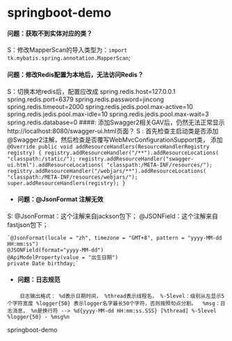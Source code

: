 # springboot-demo

#### 问题：获取不到实体对应的类？   
S：修改MapperScan的导入类型为：`import tk.mybatis.spring.annotation.MapperScan`;
#### 问题：修改Redis配置为本地后，无法访问Redis？ 
S：切换本地redis后，配置应改成
    spring.redis.host=127.0.0.1
    spring.redis.port=6379
    spring.redis.password=jincong
    spring.redis.timeout=2000
    spring.redis.jedis.pool.max-active=10
    spring.redis.jedis.pool.max-idle=10
    spring.redis.jedis.pool.max-wait=3
    spring.redis.database=0
####: 添加Swagger2相关GAV后，仍然无法正常显示http://localhost:8080/swagger-ui.html页面？
S : 首先检查主启动类是否添加@Swagger2注解，然后检查是否覆写WebMvcConfigurationSupport类，
  添加
`     
 @Override
  public void addResourceHandlers(ResourceHandlerRegistry registry) {
      registry.addResourceHandler("/**").addResourceLocations(
              "classpath:/static/");
      registry.addResourceHandler("swagger-ui.html").addResourceLocations(
              "classpath:/META-INF/resources/");
      registry.addResourceHandler("/webjars/**").addResourceLocations(
              "classpath:/META-INF/resources/webjars/");
      super.addResourceHandlers(registry);
  }
 `
     
+ #### 问题：@JsonFormat 注解无效
S: @JsonFormat：这个注解来自jackson包下；
   @JSONField：这个注解来自fastjson包下；
   
    `@JsonFormat(locale = "zh", timezone = "GMT+8", pattern = "yyyy-MM-dd HH:mm:ss") 
    @JSONField(format="yyyy-MM-dd")
    @ApiModelProperty(value = "出生日期")
    private Date birthday;`


+ #### 问题：日志规范 

`    
日志输出格式：
		%d表示日期时间，
		%thread表示线程名，
		%-5level：级别从左显示5个字符宽度
		%logger{50} 表示logger名字最长50个字符，否则按照句点分割。 
		%msg：日志消息，
		%n是换行符
    -->
    %d{yyyy-MM-dd HH:mm:ss.SSS} [%thread] %-5level %logger{50} - %msg%n 
`

springboot-demo
